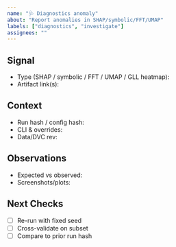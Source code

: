 ```yaml
---
name: "🩺 Diagnostics anomaly"
about: "Report anomalies in SHAP/symbolic/FFT/UMAP"
labels: ["diagnostics", "investigate"]
assignees: ""
---
```


## Signal
- Type (SHAP / symbolic / FFT / UMAP / GLL heatmap):  
- Artifact link(s):  

## Context
- Run hash / config hash:  
- CLI & overrides:  
- Data/DVC rev:  

## Observations
- Expected vs observed:
- Screenshots/plots:

## Next Checks
- [ ] Re-run with fixed seed
- [ ] Cross-validate on subset
- [ ] Compare to prior run hash
